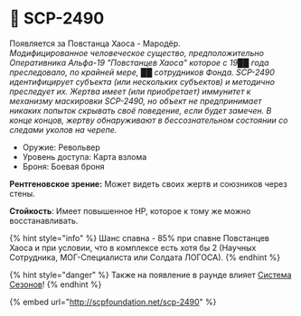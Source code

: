 # 💂 SCP-2490

Появляется за Повстанца Хаоса - Мародёр.\
_Модифицированное человеческое существо, предположительно Оперативника Альфа-19 "Повстанцев Хаоса" которое с 19██ года преследовало, по крайней мере, ██ сотрудников Фонда. SCP-2490 идентифицирует субъекта (или нескольких субъектов) и методично преследует их. Жертва имеет (или приобретает) иммунитет к механизму маскировки SCP-2490, но объект не предпринимает никаких попыток скрывать своё поведение, если будет замечен. В конце концов, жертву обнаруживают в бессознательном состоянии со следами уколов на черепе._

* Оружие: Револьвер
* Уровень доступа: Карта взлома
* Броня: Боевая броня

**Рентгеновское зрение:** Может видеть своих жертв и союзников через стены.

**Стойкость**: Имеет повышенное HP, которое к тому же можно восстанавливать.

{% hint style="info" %}
Шанс спавна - 85% при спавне Повстанцев Хаоса и при условии, что в комплексе есть хотя бы 2 (Научных Сотрудника, МОГ-Специалиста или Солдата ЛОГОСА).
{% endhint %}

{% hint style="danger" %}
Также на появление в раунде влияет [Система Сезонов](../server-systems/seasons-system.md)!
{% endhint %}

{% embed url="http://scpfoundation.net/scp-2490" %}
